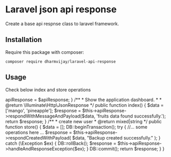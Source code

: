 # Laravel json api response

Create a base api respnse class to laravel framework.

## Installation

Require this package with composer:

```
composer require dharmvijay/laravel-api-response
```


## Usage

Check below index and store operations

<?php

namespace App\Http\Controllers;

use Dharmvijay\LaravelApiResponse\APIResponse;
use Illuminate\Support\Facades\DB;

class HomeController extends Controller
{
    protected $apiResponse;
    /**
     * Create a new controller instance.
     *
     * @return void
     */
    public function __construct(APIResponse $apiResponse)
    {
        $this->apiResponse = $apiResponse;
    }

    /**
     * Show the application dashboard.
     *
     * @return \Illuminate\Http\JsonResponse
     */
    public function index()
    {
        $data = ['mango', 'pineapple'];
        $response = $this->apiResponse->respondWithMessageAndPayload($data, 'fruits data found successfully.');
        return $response;
    }

    /**
     * create new user
     * @return mixed|string
     */

    public function store()
    {
        $data = [];
        DB::beginTransaction();
        try {
            
            //... some operations here ...
            $response = $this->apiResponse->respondCreatedWithPayload(
                $data,
                "Backup created successfully."
            );
        } catch (\Exception $ex) {
            DB::rollBack();
            $response = $this->apiResponse->handleAndResponseException($ex);
        }
        DB::commit();
        return $response;
    }
}
